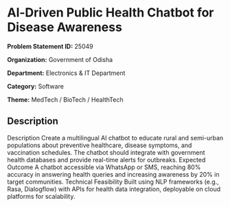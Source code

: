 # Al-Driven Public Health Chatbot for Disease Awareness

**Problem Statement ID:** 25049

**Organization:** Government of Odisha

**Department:** Electronics & IT Department

**Category:** Software

**Theme:** MedTech / BioTech / HealthTech

## Description

Description Create a multilingual AI chatbot to educate rural and semi-urban populations about preventive healthcare, disease symptoms, and vaccination schedules. The chatbot should integrate with government health databases and provide real-time alerts for outbreaks. Expected Outcome A chatbot accessible via WhatsApp or SMS, reaching 80% accuracy in answering health queries and increasing awareness by 20% in target communities. Technical Feasibility Built using NLP frameworks (e.g., Rasa, Dialogflow) with APIs for health data integration, deployable on cloud platforms for scalability.

